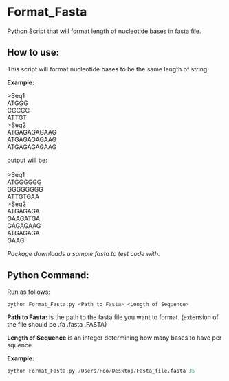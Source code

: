 # Format_Fasta
 Python Script that will format length of nucleotide bases in fasta file.

## How to use: 

This script will format nucleotide bases to be the same length of string. 

**Example:**

\>Seq1<br>
ATGGG<br>
GGGGG<br>
ATTGT<br>
\>Seq2<br>
ATGAGAGAGAAG<br>
ATGAGAGAGAAG<br>
ATGAGAGAGAAG<br>

output will be: <br><br>
\>Seq1<br>
ATGGGGGG<br>
GGGGGGGG<br>
ATTGTGAA<br>
\>Seq2<br>
ATGAGAGA<br>
GAAGATGA<br>
GAGAGAAG<br>
ATGAGAGA<br>
GAAG<br>

*Package downloads a sample fasta to test code with.*
## Python Command:
Run as follows:
```python
python Format_Fasta.py <Path to Fasta> <Length of Sequence>
```
**Path to Fasta:** is the path to the fasta file you want to format. (extension of the file should be .fa .fasta .FASTA)

**Length of Sequence** is an integer determining how many bases to have per squence.

**Example:**
```python
python Format_Fasta.py /Users/Foo/Desktop/Fasta_file.fasta 35
```